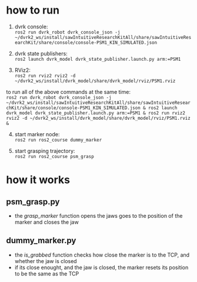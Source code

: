 # how to run
1. dvrk console:  
```ros2 run dvrk_robot dvrk_console_json -j ~/dvrk2_ws/install/sawIntuitiveResearchKitAll/share/sawIntuitiveResearchKit/share/console/console-PSM1_KIN_SIMULATED.json```

2. dvrk state publishers:  
```ros2 launch dvrk_model dvrk_state_publisher.launch.py arm:=PSM1```

3. RViz2:  
```ros2 run rviz2 rviz2 -d ~/dvrk2_ws/install/dvrk_model/share/dvrk_model/rviz/PSM1.rviz```

to run all of the above commands at the same time:  
```ros2 run dvrk_robot dvrk_console_json -j ~/dvrk2_ws/install/sawIntuitiveResearchKitAll/share/sawIntuitiveResearchKit/share/console/console-PSM1_KIN_SIMULATED.json & ros2 launch dvrk_model dvrk_state_publisher.launch.py arm:=PSM1 & ros2 run rviz2 rviz2 -d ~/dvrk2_ws/install/dvrk_model/share/dvrk_model/rviz/PSM1.rviz &```

4. start marker node:  
```ros2 run ros2_course dummy_marker```

5. start grasping trajectory:  
```ros2 run ros2_course psm_grasp```

# how it works
## psm_grasp.py
- the *grasp_marker* function opens the jaws goes to the position of the marker and closes the jaw

## dummy_marker.py
- the *is_grabbed* function checks how close the marker is to the TCP, and whether the jaw is closed
- if its close enought, and the jaw is closed, the marker resets its position to be the same as the TCP
